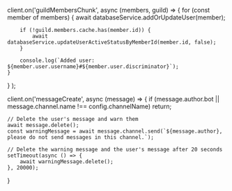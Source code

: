
client.on('guildMembersChunk', async (members, guild) => {
    for (const member of members) {
        await databaseService.addOrUpdateUser(member);
        
        if (!guild.members.cache.has(member.id)) {
            await databaseService.updateUserActiveStatusByMemberId(member.id, false);
        }
        
        console.log(`Added user: ${member.user.username}#${member.user.discriminator}`);
    }
}
);

client.on('messageCreate', async (message) => {
    if (message.author.bot || message.channel.name !== config.channelName) return;
    
    // Delete the user's message and warn them
    await message.delete();
    const warningMessage = await message.channel.send(`${message.author}, please do not send messages in this channel.`);
    
    // Delete the warning message and the user's message after 20 seconds
    setTimeout(async () => {
        await warningMessage.delete();
    }, 20000);
}